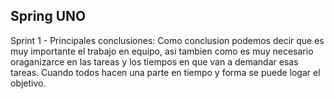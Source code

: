 ## Spring UNO

Sprint 1 - Principales conclusiones:
Como conclusion podemos decir que es muy importante el trabajo en equipo, 
asi tambien como es muy necesario oraganizarce en las tareas y los tiempos en que van a demandar esas tareas. 
Cuando todos hacen una parte en tiempo y forma se puede logar el objetivo.